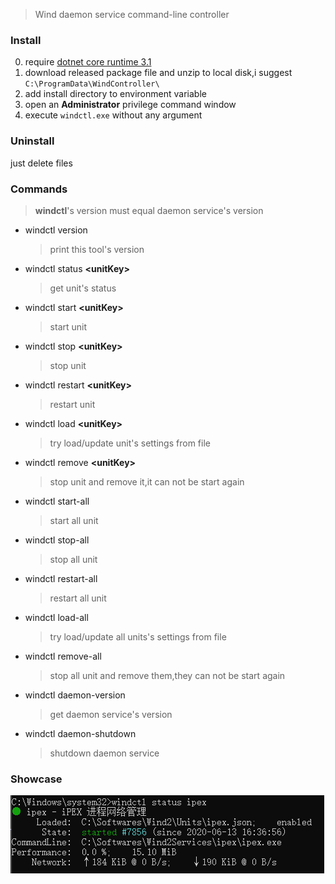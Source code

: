 > Wind daemon service command-line controller

### Install
0. require [dotnet core runtime 3.1](https://dotnet.microsoft.com/download/dotnet-core/3.1)
1. download released package file and unzip to local disk,i suggest `C:\ProgramData\WindController\`
2. add install directory to environment variable
3. open an **Administrator** privilege command window
4. execute `windctl.exe` without any argument

### Uninstall
just delete files

### Commands
> **windctl**'s version must equal daemon service's version

- windctl version
  > print this tool's version
- windctl status **\<unitKey\>**
  > get unit's status
- windctl start **\<unitKey\>**
  > start unit
- windctl stop **\<unitKey\>**
  > stop unit
- windctl restart **\<unitKey\>**
  > restart unit
- windctl load **\<unitKey\>**
  > try load/update unit's settings from file
- windctl remove **\<unitKey\>**
  > stop unit and remove it,it can not be start again
- windctl start-all
  > start all unit
- windctl stop-all
  > stop all unit
- windctl restart-all
  > restart all unit
- windctl load-all
  > try load/update all units's settings from file
- windctl remove-all
  > stop all unit and remove them,they can not be start again
- windctl daemon-version
  > get daemon service's version
- windctl daemon-shutdown
  > shutdown daemon service

### Showcase
![windctl status <unitKey>](status.png)